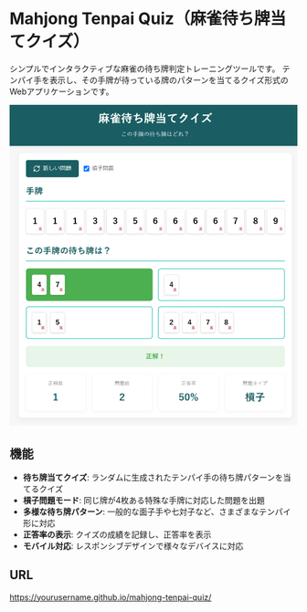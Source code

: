 # Mahjong Tenpai Quiz（麻雀待ち牌当てクイズ）

シンプルでインタラクティブな麻雀の待ち牌判定トレーニングツールです。
テンパイ手を表示し、その手牌が待っている牌のパターンを当てるクイズ形式のWebアプリケーションです。

![麻雀待ち牌当てクイズ](./images/screenshot.png)

## 機能

- **待ち牌当てクイズ**: ランダムに生成されたテンパイ手の待ち牌パターンを当てるクイズ
- **槓子問題モード**: 同じ牌が4枚ある特殊な手牌に対応した問題を出題
- **多様な待ち牌パターン**: 一般的な面子手や七対子など、さまざまなテンパイ形に対応
- **正答率の表示**: クイズの成績を記録し、正答率を表示
- **モバイル対応**: レスポンシブデザインで様々なデバイスに対応

## URL

https://yourusername.github.io/mahjong-tenpai-quiz/
